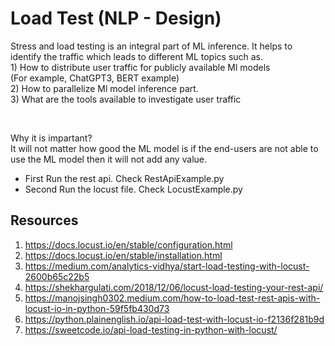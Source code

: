 # Load Test (NLP - Design)

<p>
Stress and load testing is an integral part of ML inference. It helps to identify the traffic which leads to different ML topics such as. <br>
    1) How to distribute user traffic for publicly available Ml models <br>
    (For example, ChatGPT3, BERT example) <br>
    2) How to parallelize Ml model inference part. <br>
    3) What are the tools available to investigate user traffic  <br>
</p>
<br>
<p>
Why it is impartant? <br>
    It will not matter how good the ML model is if the end-users are not able to use the ML model then it will not add any value.
</p>
<ul>
    <li>
        First Run the rest api. Check RestApiExample.py
    </li>
     <li>
        Second Run the locust file. Check LocustExample.py
    </li>   
</ul>


## Resources
1) https://docs.locust.io/en/stable/configuration.html <br>
2) https://docs.locust.io/en/stable/installation.html <br>
3) https://medium.com/analytics-vidhya/start-load-testing-with-locust-2600b65c22b5 <br>
4) https://shekhargulati.com/2018/12/06/locust-load-testing-your-rest-api/ <br>
5) https://manojsingh0302.medium.com/how-to-load-test-rest-apis-with-locust-io-in-python-59f5fb430d73 <br>
6) https://python.plainenglish.io/api-load-test-with-locust-io-f2136f281b9d <br>
7) https://sweetcode.io/api-load-testing-in-python-with-locust/ <br>
